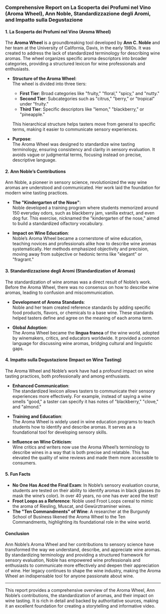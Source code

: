 ### Comprehensive Report on La Scoperta dei Profumi nel Vino (Aroma Wheel), Ann Noble, Standardizzazione degli Aromi, and Impatto sulla Degustazione  

#### 1. **La Scoperta dei Profumi nel Vino (Aroma Wheel)**  
The **Aroma Wheel** is a groundbreaking tool developed by **Ann C. Noble** and her team at the University of California, Davis, in the early 1980s. It was created to address the lack of standardized terminology for describing wine aromas. The wheel organizes specific aroma descriptors into broader categories, providing a structured lexicon for wine professionals and enthusiasts.  

- **Structure of the Aroma Wheel**:  
  The wheel is divided into three tiers:  
  - **First Tier**: Broad categories like "fruity," "floral," "spicy," and "nutty."  
  - **Second Tier**: Subcategories such as "citrus," "berry," or "tropical" under "fruity."  
  - **Third Tier**: Specific descriptors like "lemon," "blackberry," or "pineapple."  

  This hierarchical structure helps tasters move from general to specific terms, making it easier to communicate sensory experiences.  

- **Purpose**:  
  The Aroma Wheel was designed to standardize wine tasting terminology, ensuring consistency and clarity in sensory evaluation. It avoids vague or judgmental terms, focusing instead on precise, descriptive language.  

#### 2. **Ann Noble’s Contributions**  
Ann Noble, a pioneer in sensory science, revolutionized the way wine aromas are understood and communicated. Her work laid the foundation for modern wine tasting practices.  

- **The "Kindergarten of the Nose"**:  
  Noble developed a training program where students memorized around 150 everyday odors, such as blackberry jam, vanilla extract, and even dog fur. This exercise, nicknamed the "kindergarten of the nose," aimed to build a standardized olfactory vocabulary.  

- **Impact on Wine Education**:  
  Noble’s Aroma Wheel became a cornerstone of wine education, teaching novices and professionals alike how to describe wine aromas systematically. Her methods emphasized objectivity and precision, moving away from subjective or hedonic terms like "elegant" or "fragrant."  

#### 3. **Standardizzazione degli Aromi (Standardization of Aromas)**  
The standardization of wine aromas was a direct result of Noble’s work. Before the Aroma Wheel, there was no consensus on how to describe wine aromas, leading to confusion and miscommunication.  

- **Development of Aroma Standards**:  
  Noble and her team created reference standards by adding specific food products, flavors, or chemicals to a base wine. These standards helped tasters define and agree on the meaning of each aroma term.  

- **Global Adoption**:  
  The Aroma Wheel became the **lingua franca** of the wine world, adopted by winemakers, critics, and educators worldwide. It provided a common language for discussing wine aromas, bridging cultural and linguistic gaps.  

#### 4. **Impatto sulla Degustazione (Impact on Wine Tasting)**  
The Aroma Wheel and Noble’s work have had a profound impact on wine tasting practices, both professionally and among enthusiasts.  

- **Enhanced Communication**:  
  The standardized lexicon allows tasters to communicate their sensory experiences more effectively. For example, instead of saying a wine smells "good," a taster can specify it has notes of "blackberry," "clove," and "almond."  

- **Training and Education**:  
  The Aroma Wheel is widely used in wine education programs to teach students how to identify and describe aromas. It serves as a foundational tool for developing sensory skills.  

- **Influence on Wine Criticism**:  
  Wine critics and writers now use the Aroma Wheel’s terminology to describe wines in a way that is both precise and relatable. This has elevated the quality of wine reviews and made them more accessible to consumers.  

#### 5. **Fun Facts**  
- **No One Has Aced the Final Exam**: In Noble’s sensory evaluation course, students are tested on their ability to identify aromas in black glasses (to mask the wine’s color). In over 40 years, no one has ever aced the test!  
- **Froot Loops as a Reference**: Noble used Froot Loops cereal to mimic the aroma of Riesling, Muscat, and Gewürztraminer wines.  
- **The "Ten Commandments" of Wine**: A researcher at the Burgundy School of Business likened the Aroma Wheel to the Ten Commandments, highlighting its foundational role in the wine world.  

#### Conclusion  
Ann Noble’s Aroma Wheel and her contributions to sensory science have transformed the way we understand, describe, and appreciate wine aromas. By standardizing terminology and providing a structured framework for sensory evaluation, Noble has empowered wine professionals and enthusiasts to communicate more effectively and deepen their appreciation of wine. Her legacy continues to shape the wine industry, making the Aroma Wheel an indispensable tool for anyone passionate about wine.  

---  
This report provides a comprehensive overview of the Aroma Wheel, Ann Noble’s contributions, the standardization of aromas, and their impact on wine tasting. It is rich in detail and backed by authoritative sources, making it an excellent foundation for creating a storytelling and informative video.